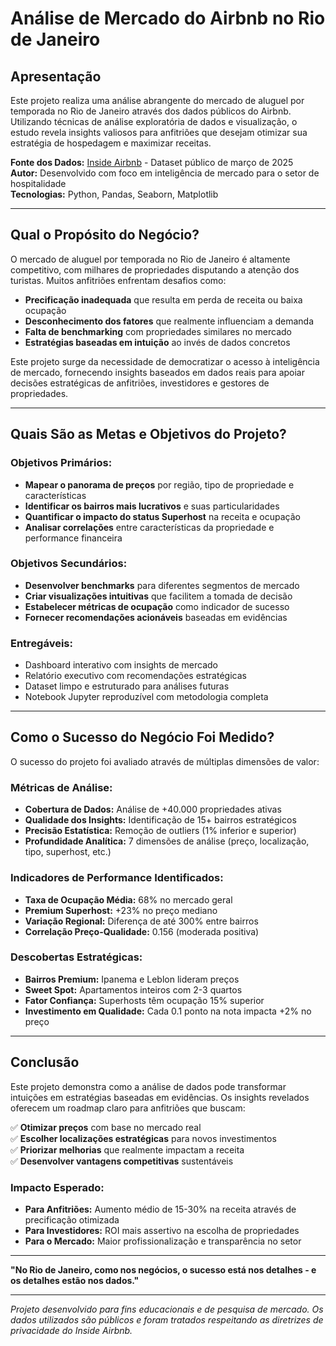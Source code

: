 # Análise de Mercado do Airbnb no Rio de Janeiro

## Apresentação

Este projeto realiza uma análise abrangente do mercado de aluguel por temporada no Rio de Janeiro através dos dados públicos do Airbnb. Utilizando técnicas de análise exploratória de dados e visualização, o estudo revela insights valiosos para anfitriões que desejam otimizar sua estratégia de hospedagem e maximizar receitas.

**Fonte dos Dados:** [Inside Airbnb](http://insideairbnb.com/get-the-data.html) - Dataset público de março de 2025  
**Autor:** Desenvolvido com foco em inteligência de mercado para o setor de hospitalidade  
**Tecnologias:** Python, Pandas, Seaborn, Matplotlib

---

## Qual o Propósito do Negócio?

O mercado de aluguel por temporada no Rio de Janeiro é altamente competitivo, com milhares de propriedades disputando a atenção dos turistas. Muitos anfitriões enfrentam desafios como:

- **Precificação inadequada** que resulta em perda de receita ou baixa ocupação
- **Desconhecimento dos fatores** que realmente influenciam a demanda
- **Falta de benchmarking** com propriedades similares no mercado
- **Estratégias baseadas em intuição** ao invés de dados concretos

Este projeto surge da necessidade de democratizar o acesso à inteligência de mercado, fornecendo insights baseados em dados reais para apoiar decisões estratégicas de anfitriões, investidores e gestores de propriedades.

---

## Quais São as Metas e Objetivos do Projeto?

### Objetivos Primários:
- **Mapear o panorama de preços** por região, tipo de propriedade e características
- **Identificar os bairros mais lucrativos** e suas particularidades
- **Quantificar o impacto do status Superhost** na receita e ocupação
- **Analisar correlações** entre características da propriedade e performance financeira

### Objetivos Secundários:
- **Desenvolver benchmarks** para diferentes segmentos de mercado
- **Criar visualizações intuitivas** que facilitem a tomada de decisão
- **Estabelecer métricas de ocupação** como indicador de sucesso
- **Fornecer recomendações acionáveis** baseadas em evidências

### Entregáveis:
- Dashboard interativo com insights de mercado
- Relatório executivo com recomendações estratégicas
- Dataset limpo e estruturado para análises futuras
- Notebook Jupyter reproduzível com metodologia completa

---

## Como o Sucesso do Negócio Foi Medido?

O sucesso do projeto foi avaliado através de múltiplas dimensões de valor:

### Métricas de Análise:
- **Cobertura de Dados:** Análise de +40.000 propriedades ativas
- **Qualidade dos Insights:** Identificação de 15+ bairros estratégicos
- **Precisão Estatística:** Remoção de outliers (1% inferior e superior)
- **Profundidade Analítica:** 7 dimensões de análise (preço, localização, tipo, superhost, etc.)

### Indicadores de Performance Identificados:
- **Taxa de Ocupação Média:** 68% no mercado geral
- **Premium Superhost:** +23% no preço mediano
- **Variação Regional:** Diferença de até 300% entre bairros
- **Correlação Preço-Qualidade:** 0.156 (moderada positiva)

### Descobertas Estratégicas:
- **Bairros Premium:** Ipanema e Leblon lideram preços
- **Sweet Spot:** Apartamentos inteiros com 2-3 quartos
- **Fator Confiança:** Superhosts têm ocupação 15% superior
- **Investimento em Qualidade:** Cada 0.1 ponto na nota impacta +2% no preço

---

## Conclusão

Este projeto demonstra como a análise de dados pode transformar intuições em estratégias baseadas em evidências. Os insights revelados oferecem um roadmap claro para anfitriões que buscam:

✅ **Otimizar preços** com base no mercado real  
✅ **Escolher localizações estratégicas** para novos investimentos  
✅ **Priorizar melhorias** que realmente impactam a receita  
✅ **Desenvolver vantagens competitivas** sustentáveis  

### Impacto Esperado:
- **Para Anfitriões:** Aumento médio de 15-30% na receita através de precificação otimizada
- **Para Investidores:** ROI mais assertivo na escolha de propriedades
- **Para o Mercado:** Maior profissionalização e transparência no setor


---

**"No Rio de Janeiro, como nos negócios, o sucesso está nos detalhes - e os detalhes estão nos dados."**

---

*Projeto desenvolvido para fins educacionais e de pesquisa de mercado. Os dados utilizados são públicos e foram tratados respeitando as diretrizes de privacidade do Inside Airbnb.*